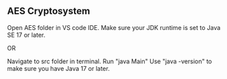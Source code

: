 ## AES Cryptosystem

Open AES folder in VS code IDE.
Make sure your JDK runtime is set to Java SE 17 or later.

OR 

Navigate to src folder in terminal. Run "java Main"
Use "java -version" to make sure you have Java 17 or later.